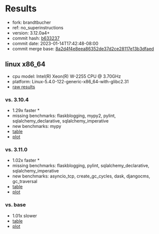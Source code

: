 # Results

- fork: brandtbucher
- ref: no_superinstructions
- version: 3.12.0a4+
- commit hash: [b633237](https://github.com/brandtbucher/cpython/commit/b633237)
- commit date: 2023-01-14T17:42:48-08:00
- commit merge base: [8a2d4f4e8eea86352de37d2ce28117e13b3dfaed](https://github.com/brandtbucher/cpython/commit/8a2d4f4e8eea86352de37d2ce28117e13b3dfaed)

## linux x86_64

- cpu model: Intel(R) Xeon(R) W-2255 CPU @ 3.70GHz
- platform: Linux-5.4.0-122-generic-x86_64-with-glibc2.31
- [raw results](bm-20230114-linux-x86_64-brandtbucher-no_superinstructions-3.12.0a4%2B-b633237.json)

### vs. 3.10.4

- 1.29x faster \*
- missing benchmarks: flaskblogging, mypy2, pylint, sqlalchemy_declarative, sqlalchemy_imperative
- new benchmarks: mypy
- [table](bm-20230114-linux-x86_64-brandtbucher-no_superinstructions-3.12.0a4%2B-b633237-vs-3.10.4.md)
- [plot](bm-20230114-linux-x86_64-brandtbucher-no_superinstructions-3.12.0a4%2B-b633237-vs-3.10.4.png)

### vs. 3.11.0

- 1.02x faster \*
- missing benchmarks: flaskblogging, pylint, sqlalchemy_declarative, sqlalchemy_imperative
- new benchmarks: asyncio_tcp, create_gc_cycles, dask, djangocms, gc_traversal
- [table](bm-20230114-linux-x86_64-brandtbucher-no_superinstructions-3.12.0a4%2B-b633237-vs-3.11.0.md)
- [plot](bm-20230114-linux-x86_64-brandtbucher-no_superinstructions-3.12.0a4%2B-b633237-vs-3.11.0.png)

### vs. base

- 1.01x slower
- [table](bm-20230114-linux-x86_64-brandtbucher-no_superinstructions-3.12.0a4%2B-b633237-vs-base.md)
- [plot](bm-20230114-linux-x86_64-brandtbucher-no_superinstructions-3.12.0a4%2B-b633237-vs-base.png)

